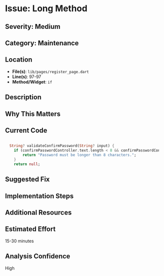 # Issue: Long Method

## Severity: Medium

## Category: Maintenance

## Location
- **File(s)**: `lib/pages/register_page.dart`
- **Line(s)**: 97-97
- **Method/Widget**: `if`

## Description


## Why This Matters


## Current Code
```dart

  String? validateConfirmPassword(String? input) {
    if (confirmPasswordController.text.length < 8 && confirmPasswordController.text.isNotEmpty){
        return "Password must be longer than 8 characters.";
    }
    return null;
```

## Suggested Fix


## Implementation Steps


## Additional Resources


## Estimated Effort
15-30 minutes

## Analysis Confidence
High

